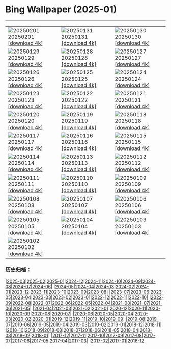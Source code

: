 # Bing Wallpaper (2025-01)
**************

<table><tr><td><img class="wallpaper" src="https://www.bing.com/th?id=OHR.FestungKonigsteinElbsandsteingebirge_ZH-CN2192655745_1920x1080.jpg" alt="20250201"> 20250201 <a class="wallpaper_link" href="https://www.bing.com/th?id=OHR.FestungKonigsteinElbsandsteingebirge_ZH-CN2192655745_UHD.jpg">[download 4k]</a></td><td><img class="wallpaper" src="https://www.bing.com/th?id=OHR.PlainsZebra_ZH-CN1989542307_1920x1080.jpg" alt="20250131"> 20250131 <a class="wallpaper_link" href="https://www.bing.com/th?id=OHR.PlainsZebra_ZH-CN1989542307_UHD.jpg">[download 4k]</a></td><td><img class="wallpaper" src="https://www.bing.com/th?id=OHR.OrdesaSpain_ZH-CN1445868068_1920x1080.jpg" alt="20250130"> 20250130 <a class="wallpaper_link" href="https://www.bing.com/th?id=OHR.OrdesaSpain_ZH-CN1445868068_UHD.jpg">[download 4k]</a></td></tr><tr><td><img class="wallpaper" src="https://www.bing.com/th?id=OHR.SpringFestival25Y_ZH-CN6133182159_1920x1080.jpg" alt="20250129"> 20250129 <a class="wallpaper_link" href="https://www.bing.com/th?id=OHR.SpringFestival25Y_ZH-CN6133182159_UHD.jpg">[download 4k]</a></td><td><img class="wallpaper" src="https://www.bing.com/th?id=OHR.LunarNewYearEve25Y_ZH-CN6059625695_1920x1080.jpg" alt="20250128"> 20250128 <a class="wallpaper_link" href="https://www.bing.com/th?id=OHR.LunarNewYearEve25Y_ZH-CN6059625695_UHD.jpg">[download 4k]</a></td><td><img class="wallpaper" src="https://www.bing.com/th?id=OHR.CanyonSnow_ZH-CN3910130781_1920x1080.jpg" alt="20250127"> 20250127 <a class="wallpaper_link" href="https://www.bing.com/th?id=OHR.CanyonSnow_ZH-CN3910130781_UHD.jpg">[download 4k]</a></td></tr><tr><td><img class="wallpaper" src="https://www.bing.com/th?id=OHR.FrostedBeech_ZH-CN2845716018_1920x1080.jpg" alt="20250126"> 20250126 <a class="wallpaper_link" href="https://www.bing.com/th?id=OHR.FrostedBeech_ZH-CN2845716018_UHD.jpg">[download 4k]</a></td><td><img class="wallpaper" src="https://www.bing.com/th?id=OHR.PortoSunset_ZH-CN2388246668_1920x1080.jpg" alt="20250125"> 20250125 <a class="wallpaper_link" href="https://www.bing.com/th?id=OHR.PortoSunset_ZH-CN2388246668_UHD.jpg">[download 4k]</a></td><td><img class="wallpaper" src="https://www.bing.com/th?id=OHR.IcelandGeyser_ZH-CN2136665867_1920x1080.jpg" alt="20250124"> 20250124 <a class="wallpaper_link" href="https://www.bing.com/th?id=OHR.IcelandGeyser_ZH-CN2136665867_UHD.jpg">[download 4k]</a></td></tr><tr><td><img class="wallpaper" src="https://www.bing.com/th?id=OHR.DeerValley_ZH-CN6029262704_1920x1080.jpg" alt="20250123"> 20250123 <a class="wallpaper_link" href="https://www.bing.com/th?id=OHR.DeerValley_ZH-CN6029262704_UHD.jpg">[download 4k]</a></td><td><img class="wallpaper" src="https://www.bing.com/th?id=OHR.PetraMonastery_ZH-CN5091189333_1920x1080.jpg" alt="20250122"> 20250122 <a class="wallpaper_link" href="https://www.bing.com/th?id=OHR.PetraMonastery_ZH-CN5091189333_UHD.jpg">[download 4k]</a></td><td><img class="wallpaper" src="https://www.bing.com/th?id=OHR.NapoliPizza_ZH-CN4698906448_1920x1080.jpg" alt="20250121"> 20250121 <a class="wallpaper_link" href="https://www.bing.com/th?id=OHR.NapoliPizza_ZH-CN4698906448_UHD.jpg">[download 4k]</a></td></tr><tr><td><img class="wallpaper" src="https://www.bing.com/th?id=OHR.DutchSquirrel_ZH-CN3896893818_1920x1080.jpg" alt="20250120"> 20250120 <a class="wallpaper_link" href="https://www.bing.com/th?id=OHR.DutchSquirrel_ZH-CN3896893818_UHD.jpg">[download 4k]</a></td><td><img class="wallpaper" src="https://www.bing.com/th?id=OHR.NeptunesGrotto_ZH-CN3092540170_1920x1080.jpg" alt="20250119"> 20250119 <a class="wallpaper_link" href="https://www.bing.com/th?id=OHR.NeptunesGrotto_ZH-CN3092540170_UHD.jpg">[download 4k]</a></td><td><img class="wallpaper" src="https://www.bing.com/th?id=OHR.WhiteSandsNP_ZH-CN2517618394_1920x1080.jpg" alt="20250118"> 20250118 <a class="wallpaper_link" href="https://www.bing.com/th?id=OHR.WhiteSandsNP_ZH-CN2517618394_UHD.jpg">[download 4k]</a></td></tr><tr><td><img class="wallpaper" src="https://www.bing.com/th?id=OHR.PelicanPortrait_ZH-CN1928504597_1920x1080.jpg" alt="20250117"> 20250117 <a class="wallpaper_link" href="https://www.bing.com/th?id=OHR.PelicanPortrait_ZH-CN1928504597_UHD.jpg">[download 4k]</a></td><td><img class="wallpaper" src="https://www.bing.com/th?id=OHR.PinnaclesPeaks_ZH-CN1603877182_1920x1080.jpg" alt="20250116"> 20250116 <a class="wallpaper_link" href="https://www.bing.com/th?id=OHR.PinnaclesPeaks_ZH-CN1603877182_UHD.jpg">[download 4k]</a></td><td><img class="wallpaper" src="https://www.bing.com/th?id=OHR.PointeDiable_ZH-CN0610493136_1920x1080.jpg" alt="20250115"> 20250115 <a class="wallpaper_link" href="https://www.bing.com/th?id=OHR.PointeDiable_ZH-CN0610493136_UHD.jpg">[download 4k]</a></td></tr><tr><td><img class="wallpaper" src="https://www.bing.com/th?id=OHR.CadizSpain_ZH-CN0032172399_1920x1080.jpg" alt="20250114"> 20250114 <a class="wallpaper_link" href="https://www.bing.com/th?id=OHR.CadizSpain_ZH-CN0032172399_UHD.jpg">[download 4k]</a></td><td><img class="wallpaper" src="https://www.bing.com/th?id=OHR.CoastalWales_ZH-CN9113929287_1920x1080.jpg" alt="20250113"> 20250113 <a class="wallpaper_link" href="https://www.bing.com/th?id=OHR.CoastalWales_ZH-CN9113929287_UHD.jpg">[download 4k]</a></td><td><img class="wallpaper" src="https://www.bing.com/th?id=OHR.CrescentTail_ZH-CN8283248964_1920x1080.jpg" alt="20250112"> 20250112 <a class="wallpaper_link" href="https://www.bing.com/th?id=OHR.CrescentTail_ZH-CN8283248964_UHD.jpg">[download 4k]</a></td></tr><tr><td><img class="wallpaper" src="https://www.bing.com/th?id=OHR.MeknesMorocco_ZH-CN7953910585_1920x1080.jpg" alt="20250111"> 20250111 <a class="wallpaper_link" href="https://www.bing.com/th?id=OHR.MeknesMorocco_ZH-CN7953910585_UHD.jpg">[download 4k]</a></td><td><img class="wallpaper" src="https://www.bing.com/th?id=OHR.BubbleLake_ZH-CN7146244555_1920x1080.jpg" alt="20250110"> 20250110 <a class="wallpaper_link" href="https://www.bing.com/th?id=OHR.BubbleLake_ZH-CN7146244555_UHD.jpg">[download 4k]</a></td><td><img class="wallpaper" src="https://www.bing.com/th?id=OHR.NamibiaDunes_ZH-CN5102483490_1920x1080.jpg" alt="20250109"> 20250109 <a class="wallpaper_link" href="https://www.bing.com/th?id=OHR.NamibiaDunes_ZH-CN5102483490_UHD.jpg">[download 4k]</a></td></tr><tr><td><img class="wallpaper" src="https://www.bing.com/th?id=OHR.GreatWallStairs_ZH-CN4045949792_1920x1080.jpg" alt="20250108"> 20250108 <a class="wallpaper_link" href="https://www.bing.com/th?id=OHR.GreatWallStairs_ZH-CN4045949792_UHD.jpg">[download 4k]</a></td><td><img class="wallpaper" src="https://www.bing.com/th?id=OHR.BouldersNZ_ZH-CN6750253580_1920x1080.jpg" alt="20250107"> 20250107 <a class="wallpaper_link" href="https://www.bing.com/th?id=OHR.BouldersNZ_ZH-CN6750253580_UHD.jpg">[download 4k]</a></td><td><img class="wallpaper" src="https://www.bing.com/th?id=OHR.RavennaBasilica_ZH-CN1406474730_1920x1080.jpg" alt="20250106"> 20250106 <a class="wallpaper_link" href="https://www.bing.com/th?id=OHR.RavennaBasilica_ZH-CN1406474730_UHD.jpg">[download 4k]</a></td></tr><tr><td><img class="wallpaper" src="https://www.bing.com/th?id=OHR.PlumParakeet_ZH-CN0311942558_1920x1080.jpg" alt="20250105"> 20250105 <a class="wallpaper_link" href="https://www.bing.com/th?id=OHR.PlumParakeet_ZH-CN0311942558_UHD.jpg">[download 4k]</a></td><td><img class="wallpaper" src="https://www.bing.com/th?id=OHR.VietnamFalls_ZH-CN9659529108_1920x1080.jpg" alt="20250104"> 20250104 <a class="wallpaper_link" href="https://www.bing.com/th?id=OHR.VietnamFalls_ZH-CN9659529108_UHD.jpg">[download 4k]</a></td><td><img class="wallpaper" src="https://www.bing.com/th?id=OHR.TolkienOxford_ZH-CN6331694590_1920x1080.jpg" alt="20250103"> 20250103 <a class="wallpaper_link" href="https://www.bing.com/th?id=OHR.TolkienOxford_ZH-CN6331694590_UHD.jpg">[download 4k]</a></td></tr><tr><td><img class="wallpaper" src="https://www.bing.com/th?id=OHR.ArdezSwitzerland_ZH-CN5605305240_1920x1080.jpg" alt="20250102"> 20250102 <a class="wallpaper_link" href="https://www.bing.com/th?id=OHR.ArdezSwitzerland_ZH-CN5605305240_UHD.jpg">[download 4k]</a></td><td></td><td></td></tr></table>

### 历史归档：

|[2025-03](/../2025-03/2025-03.md)|[2025-02](/../2025-02/2025-02.md)|[2025-01](/2025-01.md)|[2024-12](/../2024-12/2024-12.md)|[2024-11](/../2024-11/2024-11.md)|[2024-10](/../2024-10/2024-10.md)|[2024-09](/../2024-09/2024-09.md)|[2024-08](/../2024-08/2024-08.md)|[2024-07](/../2024-07/2024-07.md)|[2024-06](/../2024-06/2024-06.md)|
|[2024-05](/../2024-05/2024-05.md)|[2024-04](/../2024-04/2024-04.md)|[2024-03](/../2024-03/2024-03.md)|[2024-02](/../2024-02/2024-02.md)|[2024-01](/../2024-01/2024-01.md)|[2023-12](/../2023-12/2023-12.md)|[2023-11](/../2023-11/2023-11.md)|[2023-10](/../2023-10/2023-10.md)|[2023-09](/../2023-09/2023-09.md)|[2023-08](/../2023-08/2023-08.md)|
|[2023-07](/../2023-07/2023-07.md)|[2023-06](/../2023-06/2023-06.md)|[2023-05](/../2023-05/2023-05.md)|[2023-04](/../2023-04/2023-04.md)|[2023-03](/../2023-03/2023-03.md)|[2023-02](/../2023-02/2023-02.md)|[2023-01](/../2023-01/2023-01.md)|[2022-12](/../2022-12/2022-12.md)|[2022-11](/../2022-11/2022-11.md)|[2022-10](/../2022-10/2022-10.md)|
|[2022-09](/../2022-09/2022-09.md)|[2022-08](/../2022-08/2022-08.md)|[2022-07](/../2022-07/2022-07.md)|[2022-06](/../2022-06/2022-06.md)|[2022-05](/../2022-05/2022-05.md)|[2022-04](/../2022-04/2022-04.md)|[2021-08](/../2021-08/2021-08.md)|[2021-07](/../2021-07/2021-07.md)|[2021-06](/../2021-06/2021-06.md)|[2021-05](/../2021-05/2021-05.md)|
|[2021-04](/../2021-04/2021-04.md)|[2021-03](/../2021-03/2021-03.md)|[2021-02](/../2021-02/2021-02.md)|[2021-01](/../2021-01/2021-01.md)|[2020-12](/../2020-12/2020-12.md)|[2020-11](/../2020-11/2020-11.md)|[2020-10](/../2020-10/2020-10.md)|[2020-09](/../2020-09/2020-09.md)|[2020-08](/../2020-08/2020-08.md)|[2020-07](/../2020-07/2020-07.md)|
|[2020-06](/../2020-06/2020-06.md)|[2020-05](/../2020-05/2020-05.md)|[2020-04](/../2020-04/2020-04.md)|[2020-03](/../2020-03/2020-03.md)|[2020-02](/../2020-02/2020-02.md)|[2020-01](/../2020-01/2020-01.md)|[2019-12](/../2019-12/2019-12.md)|[2019-11](/../2019-11/2019-11.md)|[2019-10](/../2019-10/2019-10.md)|[2019-09](/../2019-09/2019-09.md)|
|[2019-08](/../2019-08/2019-08.md)|[2019-07](/../2019-07/2019-07.md)|[2019-06](/../2019-06/2019-06.md)|[2019-05](/../2019-05/2019-05.md)|[2019-04](/../2019-04/2019-04.md)|[2019-03](/../2019-03/2019-03.md)|[2019-02](/../2019-02/2019-02.md)|[2019-01](/../2019-01/2019-01.md)|[2018-12](/../2018-12/2018-12.md)|[2018-11](/../2018-11/2018-11.md)|
|[2018-10](/../2018-10/2018-10.md)|[2018-09](/../2018-09/2018-09.md)|[2018-08](/../2018-08/2018-08.md)|[2018-07](/../2018-07/2018-07.md)|[2018-06](/../2018-06/2018-06.md)|[2018-05](/../2018-05/2018-05.md)|[2018-04](/../2018-04/2018-04.md)|[2018-03](/../2018-03/2018-03.md)|[2018-02](/../2018-02/2018-02.md)|[2018-01](/../2018-01/2018-01.md)|
|[2017-12](/../2017-12/2017-12.md)|[2017-11](/../2017-11/2017-11.md)|[2017-10](/../2017-10/2017-10.md)|[2017-09](/../2017-09/2017-09.md)|[2017-08](/../2017-08/2017-08.md)|[2017-07](/../2017-07/2017-07.md)|[2017-06](/../2017-06/2017-06.md)|[2017-05](/../2017-05/2017-05.md)|[2017-04](/../2017-04/2017-04.md)|[2017-03](/../2017-03/2017-03.md)|
|[2017-02](/../2017-02/2017-02.md)|[2017-01](/../2017-01/2017-01.md)|[2016-12](/../2016-12/2016-12.md)